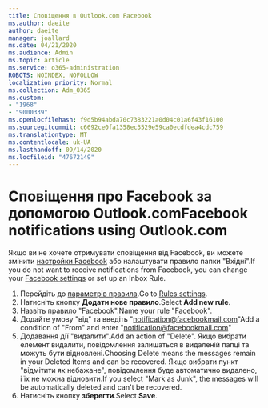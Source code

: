 ```yaml
---
title: Сповіщення в Outlook.com Facebook
ms.author: daeite
author: daeite
manager: joallard
ms.date: 04/21/2020
ms.audience: Admin
ms.topic: article
ms.service: o365-administration
ROBOTS: NOINDEX, NOFOLLOW
localization_priority: Normal
ms.collection: Adm_O365
ms.custom:
- "1968"
- "9000339"
ms.openlocfilehash: f9d5b94abda70c7383221a0d04c01a6f43f16100
ms.sourcegitcommit: c6692ce0fa1358ec3529e59ca0ecdfdea4cdc759
ms.translationtype: MT
ms.contentlocale: uk-UA
ms.lasthandoff: 09/14/2020
ms.locfileid: "47672149"
---
```

# <a name="facebook-notifications-using-outlookcom"></a><span data-ttu-id="c3f65-102">Сповіщення про Facebook за допомогою Outlook.com</span><span class="sxs-lookup"><span data-stu-id="c3f65-102">Facebook notifications using Outlook.com</span></span>

<span data-ttu-id="c3f65-103">Якщо ви не хочете отримувати сповіщення від Facebook, ви можете змінити [настройки Facebook](https://aka.ms/facebook-notifications-settings) або налаштувати правило папки "Вхідні".</span><span class="sxs-lookup"><span data-stu-id="c3f65-103">If you do not want to receive notifications from Facebook, you can change your [Facebook settings](https://aka.ms/facebook-notifications-settings) or set up an Inbox Rule.</span></span>

1. <span data-ttu-id="c3f65-104">Перейдіть до [параметрів правила](https://outlook.live.com/mail/options/mail/rules/inboxRules).</span><span class="sxs-lookup"><span data-stu-id="c3f65-104">Go to [Rules settings](https://outlook.live.com/mail/options/mail/rules/inboxRules).</span></span>
1. <span data-ttu-id="c3f65-105">Натисніть кнопку **Додати нове правило**.</span><span class="sxs-lookup"><span data-stu-id="c3f65-105">Select **Add new rule**.</span></span>
1. <span data-ttu-id="c3f65-106">Назвіть правило "Facebook".</span><span class="sxs-lookup"><span data-stu-id="c3f65-106">Name your rule "Facebook".</span></span>
1. <span data-ttu-id="c3f65-107">Додайте умову "від" та введіть "notification@facebookmail.com"</span><span class="sxs-lookup"><span data-stu-id="c3f65-107">Add a condition of "From" and enter "notification@facebookmail.com"</span></span>
1. <span data-ttu-id="c3f65-108">Додавання дії "видалити".</span><span class="sxs-lookup"><span data-stu-id="c3f65-108">Add an action of "Delete".</span></span> <span data-ttu-id="c3f65-109">Якщо вибрати елемент видалити, повідомлення залишаться в видаленій папці та можуть бути відновлені.</span><span class="sxs-lookup"><span data-stu-id="c3f65-109">Choosing Delete means the messages remain in your Deleted Items and can be recovered.</span></span> <span data-ttu-id="c3f65-110">Якщо вибрати пункт "відмітити як небажане", повідомлення буде автоматично видалено, і їх не можна відновити.</span><span class="sxs-lookup"><span data-stu-id="c3f65-110">If you select "Mark as Junk", the messages will be automatically deleted and can't be recovered.</span></span>
1. <span data-ttu-id="c3f65-111">Натисніть кнопку **зберегти**.</span><span class="sxs-lookup"><span data-stu-id="c3f65-111">Select **Save**.</span></span>